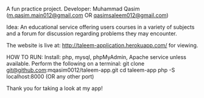 A fun practice project.
Developer: Muhammad Qasim (m.qasim.main012@gmail.com OR qasimsaleem012@gmail.com)

Idea: 
  An educational service offering users courses in a variety of subjects and a forum for discussion regarding problems they may encounter.

The website is live at: http://taleem-application.herokuapp.com/ for viewing.
 
HOW TO RUN:
Install: php, mysql, phpMyAdmin, Apache service unless available.
Perform the following on a terminal:
  git clone git@github.com:mqasim0012/taleem-app.git
  cd taleem-app
  php -S localhost:8000       (OR any other port)
  
Thank you for taking a look at my app!
